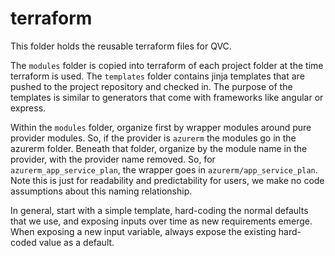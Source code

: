 # terraform

This folder holds the reusable terraform files for QVC.

The `modules` folder is copied into terraform of each project folder at the
time terraform is used. The `templates` folder contains jinja templates that
are pushed to the project repository and checked in. The purpose of the
templates is similar to generators that come with frameworks like angular
or express.

Within the `modules` folder, organize first by wrapper modules around pure
provider modules. So, if the provider is `azurerm` the modules go in the
azurerm folder. Beneath that folder, organize by the module name in the
provider, with the provider name removed. So, for `azurerm_app_service_plan`,
the wrapper goes in `azurerm/app_service_plan`. Note this is just for
readability and predictability for users, we make no code assumptions about
this naming relationship.

In general, start with a simple template, hard-coding the normal defaults that
we use, and exposing inputs over time as new requirements emerge. When exposing
a new input variable, always expose the existing hard-coded value as a default.
